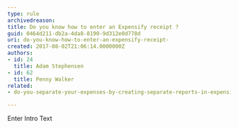 ```yaml
---
type: rule
archivedreason: 
title: Do you know how to enter an Expensify receipt ?
guid: 0464d211-db2a-4da8-8190-9d312e0d778d
uri: do-you-know-how-to-enter-an-expensify-receipt-
created: 2017-08-02T21:06:14.0000000Z
authors:
- id: 24
  title: Adam Stephensen
- id: 62
  title: Penny Walker
related:
- do-you-separate-your-expenses-by-creating-separate-reports-in-expensify

---
```



Enter Intro Text
<br><excerpt class='endintro'></excerpt><br>



